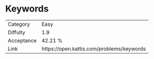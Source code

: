 # Keywords

<table>
    <tr>
        <td>Category</td>
        <td>Easy</td>
    </tr>
    <tr>
        <td>Diffulty</td>
        <td>1.9</td>
    </tr>
    <tr>
        <td>Acceptance</td>
        <td>42.21 %</td>
    </tr>
    <tr>
        <td>Link</td>
        <td>https://open.kattis.com/problems/keywords</td>
    </tr>
</table>